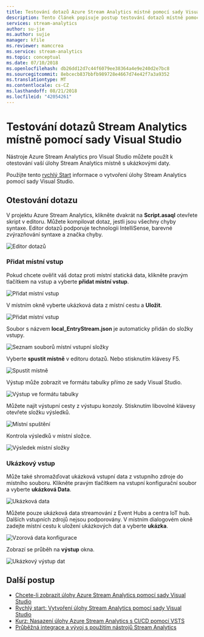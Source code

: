```yaml
---
title: Testování dotazů Azure Stream Analytics místně pomocí sady Visual Studio
description: Tento článek popisuje postup testování dotazů místně pomocí Azure Stream Analytics Tools for Visual Studio.
services: stream-analytics
author: su-jie
ms.author: sujie
manager: kfile
ms.reviewer: mamccrea
ms.service: stream-analytics
ms.topic: conceptual
ms.date: 07/10/2018
ms.openlocfilehash: db26dd12d7c44f6079ee38364a4e9e240d2e7bc8
ms.sourcegitcommit: 8ebcecb837bbfb989728e4667d74e42f7a3a9352
ms.translationtype: MT
ms.contentlocale: cs-CZ
ms.lasthandoff: 08/21/2018
ms.locfileid: "42054261"
---
```

# <a name="test-stream-analytics-queries-locally-with-visual-studio"></a>Testování dotazů Stream Analytics místně pomocí sady Visual Studio

Nástroje Azure Stream Analytics pro Visual Studio můžete použít k otestování vaší úlohy Stream Analytics místně s ukázkovými daty.

Použijte tento [rychlý Start](stream-analytics-quick-create-vs.md) informace o vytvoření úlohy Stream Analytics pomocí sady Visual Studio.

## <a name="test-your-query"></a>Otestování dotazu

V projektu Azure Stream Analytics, klikněte dvakrát na **Script.asaql** otevřete skript v editoru. Můžete kompilovat dotaz, jestli jsou všechny chyby syntaxe. Editor dotazů podporuje technologii IntelliSense, barevné zvýrazňování syntaxe a značka chyby.

![Editor dotazů](./media/stream-analytics-vs-tools-local-run/stream-analytics-tools-for-vs-query-01.png)
 
### <a name="add-local-input"></a>Přidat místní vstup

Pokud chcete ověřit váš dotaz proti místní statická data, klikněte pravým tlačítkem na vstup a vyberte **přidat místní vstup**.
   
![Přidat místní vstup](./media/stream-analytics-vs-tools-local-run/stream-analytics-tools-for-vs-add-local-input-01.png)
   
V místním okně vyberte ukázková data z místní cestu a **Uložit**.
   
![Přidat místní vstup](./media/stream-analytics-vs-tools-local-run/stream-analytics-tools-for-vs-add-local-input-02.png)
   
Soubor s názvem **local_EntryStream.json** je automaticky přidán do složky vstupy.
   
![Seznam souborů místní vstupní složky](./media/stream-analytics-vs-tools-local-run/stream-analytics-tools-for-vs-add-local-input-03.png)
   
Vyberte **spustit místně** v editoru dotazů. Nebo stisknutím klávesy F5.
   
![Spustit místně](./media/stream-analytics-vs-tools-local-run/stream-analytics-tools-for-vs-local-run-01.png)
   
Výstup může zobrazit ve formátu tabulky přímo ze sady Visual Studio.

![Výstup ve formátu tabulky](./media/stream-analytics-vs-tools-local-run/stream-analytics-for-vs-local-result.png)

Můžete najít výstupní cesty z výstupu konzoly. Stisknutím libovolné klávesy otevřete složku výsledků.
   
![Místní spuštění](./media/stream-analytics-vs-tools-local-run/stream-analytics-tools-for-vs-local-run-02.png)
   
Kontrola výsledků v místní složce.
   
![Výsledek místní složky](./media/stream-analytics-vs-tools-local-run/stream-analytics-tools-for-vs-local-run-03.png)
   

### <a name="sample-input"></a>Ukázkový vstup
Může také shromažďovat ukázková vstupní data z vstupního zdroje do místního souboru. Klikněte pravým tlačítkem na vstupní konfigurační soubor a vyberte **ukázková Data**. 

![Ukázková data](./media/stream-analytics-vs-tools-local-run/stream-analytics-tools-for-vs-sample-data-01.png)

Můžete pouze ukázková data streamování z Event Hubs a centra IoT hub. Dalších vstupních zdrojů nejsou podporovány. V místním dialogovém okně zadejte místní cestu k uložení ukázkových dat a vyberte **ukázka**.

![Vzorová data konfigurace](./media/stream-analytics-vs-tools-local-run/stream-analytics-tools-for-vs-sample-data-02.png)
 
Zobrazí se průběh na **výstup** okna. 

![Ukázkový výstup dat](./media/stream-analytics-vs-tools-local-run/stream-analytics-tools-for-vs-sample-data-03.png)

## <a name="next-steps"></a>Další postup

* [Chcete-li zobrazit úlohy Azure Stream Analytics pomocí sady Visual Studio](stream-analytics-vs-tools.md)
* [Rychlý start: Vytvoření úlohy Stream Analytics pomocí sady Visual Studio](stream-analytics-quick-create-vs.md)
* [Kurz: Nasazení úlohy Azure Stream Analytics s CI/CD pomocí VSTS](stream-analytics-tools-visual-studio-cicd-vsts.md)
* [Průběžná integrace a vývoj s použitím nástrojů Stream Analytics](stream-analytics-tools-for-visual-studio-cicd.md)